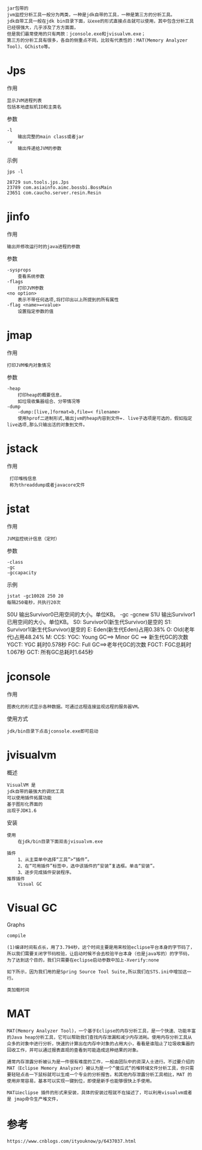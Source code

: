 
# 


    jar包带的
    jvm监控分析工具一般分为两类，一种是jdk自带的工具，一种是第三方的分析工具。
    jdk自带工具一般在jdk bin目录下面，以exe的形式直接点击就可以使用，其中包含分析工具已经很强大，几乎涉及了方方面面，
    但是我们最常使用的只有两款：jconsole.exe和jvisualvm.exe；
    第三方的分析工具有很多，各自的侧重点不同，比较有代表性的：MAT(Memory Analyzer Tool)、GChisto等。

# Jps

作用

    显示JVM进程列表
    包括本地虚拟机ID和主类名

参数

    -l 
        输出完整的main class或者jar
    -v
        输出传递给JVM的参数
        
示例
    
    jps -l

    28729 sun.tools.jps.Jps
    23789 com.asiainfo.aimc.bossbi.BossMain
    23651 com.caucho.server.resin.Resin                     
    
# jinfo

作用
    
    输出并修改运行时的java进程的参数
   
参数

    -sysprops
        查看系统参数
    -flags               
        打印JVM参数
    <no option>          
        表示不带任何选项,将打印出以上所提到的所有属性
    -flag <name>=<value> 
        设置指定参数的值

            
# jmap

作用

    打印JVM堆内对象情况
    
参数

    -heap
        打印heap的概要信息，
        如垃圾收集器组合、分带情况等
    -dump
        -dump:[live,]format=b,file=< filename>
        使用hprof二进制形式,输出jvm的heap内容到文件=. live子选项是可选的，假如指定live选项,那么只输出活的对象到文件。        


# jstack

作用

     打印堆栈信息
     称为threaddump或者javacore文件
     
     



# jstat

作用

    JVM监控统计信息（定时）

参数
    
    -class
    -gc
    -gccapacity

示例

    jstat -gc10028 250 20
    每隔250毫秒，共执行20次
   
   S0U	输出Survivor0已用空间的大小。单位KB。	-gc
   -gcnew
   S1U	输出Survivor1已用空间的大小。单位KB。
    S0: Survivor0(新生代Survivor)是空的
    S1: Survivor1(新生代Survivor)是空的
    E: Eden(新生代Eden)占用0.38%
    O: Old(老年代)占用48.24%
    M:
    CCS:
    YGC: Young GC==> Minor GC ==> 新生代GC的次数
    YGCT: YGC 耗时0.578秒
    FGC: Full GC==>老年代GC的次数
    FGCT: FGC总耗时1.067秒
    GCT: 所有GC总耗时1.645秒

   
# jconsole

作用

    图表化的形式显示各种数据。可通过远程连接监视远程的服务器VM。
    
使用方式

    jdk/bin目录下点击jconsole.exe即可启动

    
# jvisualvm

概述

    VisualVM 是
    jdk自带的最强大的调优工具
    可以使用插件拓展功能
    基于图形化界面的
    出现于JDK1.6
    
安装
    
    使用
        在jdk/bin目录下面双击jvisualvm.exe
        
    插件
        1、从主菜单中选择“工具”>“插件”。
        2、在“可用插件”标签中，选中该插件的“安装”复选框。单击“安装”。
        3、逐步完成插件安装程序。
    推荐插件
        Visual GC
        
        
# Visual GC

Graphs

    compile

    (1)编译时间有点长，用了3.794秒，这个时间主要是用来校验eclipse平台本身的字节码了，所以我们需要关闭字节码校验，让启动时候不会去校验平台本身（也是java写的）的字节码，为了达到这个目的，我们只需要在eclipse启动参数中加上-Xverify:none
    
    如下所示，因为我们用的是Spring Source Tool Suite,所以我们在STS.ini中增加这一行。
    
    类加载时间    
            
    
# MAT
  
    
    MAT(Memory Analyzer Tool)，一个基于Eclipse的内存分析工具，是一个快速、功能丰富的Java heap分析工具，它可以帮助我们查找内存泄漏和减少内存消耗。使用内存分析工具从众多的对象中进行分析，快速的计算出在内存中对象的占用大小，看看是谁阻止了垃圾收集器的回收工作，并可以通过报表直观的查看到可能造成这种结果的对象。
    
    通常内存泄露分析被认为是一件很有难度的工作，一般由团队中的资深人士进行。不过要介绍的 MAT（Eclipse Memory Analyzer）被认为是一个“傻瓜式“的堆转储文件分析工具，你只需要轻轻点击一下鼠标就可以生成一个专业的分析报告。和其他内存泄露分析工具相比，MAT 的使用非常容易，基本可以实现一键到位，即使是新手也能够很快上手使用。
    
    MAT以eclipse 插件的形式来安装，具体的安装过程就不在描述了，可以利用visualvm或者是 jmap命令生产堆文件，











# 参考

    https://www.cnblogs.com/ityouknow/p/6437037.html





















    